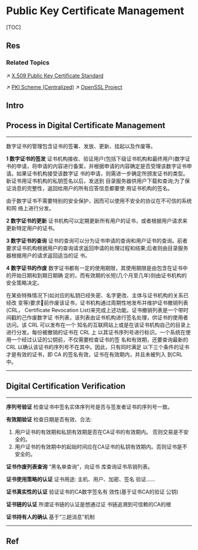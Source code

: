 # Public Key Certificate Management

[TOC]



## Res
### Related Topics
↗ [X.509 Public Key Certificate Standard](../📌%20Key%20Management%20Life%20Circle/🚛%20Key%20Distribution/Asymmetric%20Key%20Distribution%20(AKD)/AKD%20via%20Public%20Key%20Certificates/X.509%20Public%20Key%20Certificate%20Standard/X.509%20Public%20Key%20Certificate%20Standard.md)

↗ [PKI Scheme (Centralized)](../📌%20Key%20Management%20Life%20Circle/🚛%20Key%20Distribution/Asymmetric%20Key%20Distribution%20(AKD)/AKD%20via%20Public%20Key%20Certificates/🏦%20PKI%20Scheme%20(Centralized)/PKI%20Scheme%20(Centralized).md)
↗ [OpenSSL Project](../../../Network%20Security/🏇%20Network%20Security%20Basics%20&%20Protocols/🚉%20Transportation%20Layer%20Security%20Protocols/SSL%20&%20TLS%20Protocol/SSL%20&%20TLS%20Implementations/OpenSSL%20Project/OpenSSL%20Project.md)



## Intro



## Process in Digital Certificate Management

---
数字证书的管理包含证书的签署、发放、更新、挂起以及作废等。  

**1 数字证书的签发** 
证书机构接收、验证用户(包括下级证书机构和最终用户)数字证书的申请，将申请的内容进行备案，并根据申请的内容确定是否受理该数字证书申请。如果证书机构接受该数字证 书的申请，则需进一步确定所颁发证书的类型。新证书用证书机构的私钥签名以后，发送到 目录服务器供用户下载和查询;为了保证消息的完整性，返回给用户的所有应答信息都要使 用证书机构的签名。

由于数字证书不需要特别的安全保护，因而可以使用不安全的协议在不可信的系统和网 络上进行分发。


**2 数字证书的更新** 
证书机构可以定期更新所有用户的证书，或者根据用户请求来更新特定用户的证书。 


**3 数字证书的查询** 
证书的查询可以分为证书申请的查询和用户证书的查询。前者要求证书机构根据用户的查询请求返回申请的处理过程和结果;后者则由目录服务器根据用户的请求返回适当的证 书。


**4 数字证书的作废**
数字证书都有一定的使用期限，其使用期限是由包含在证书中的开始日期和到期日期确 定的，而有效期的长短(几个月至几年)则由证书机构的安全策略决定。

在某些特殊情况下(如对应的私钥已经失密、名字更改、主体与证书机构的关系已经改 变等)要求􏰁前作废该证书，证书机构通过周期性地发布并维护证书撤销列表(CRL， Certificate Revocation List)来完成上述功能。证书撤销列表是一个带时间戳的己作废数字证 书列表，该列表由证书机构进行签名处理，供证书的使用者访问。该 CRL 可以发布在一个 知名的互联网站上或是在该证书机构自己的目录上进行分发。每份被撤销的证书在 CRL 上 以其证书序列号进行标识。一个系统在使用一个经过认证的公钥前，不仅需要检查证书的签 名和有效期，还要查询最新的 CRL 以确认该证书的序列号不在其中。因此，只有同时满足 以下三个条件的证书才是有效的证书，即 CA 的签名有效，证书在有效期内，并且未被列入 到CRL中。

---



## Digital Certification Verification

---
**序列号验证**
检查证书中签名实体序列号是否与签发者证书的序列号一致。

**有效期验证**
检查日期是否有效、合法:
1. 用户证书的有效期和私钥有效期是否在CA证书的有效期内。 否则交易是不安全的。
2. 用户证书的有效期中的起始时间应在CA证书的私钥有效期内。否则证书是不安全的。

**证书作废列表查询**
“黑名单查询”，向证书 库查询证书吊销列表。

**证书使用策略的认证**
证书用途:
主机、用户、加密、签名 验证......

**证书真实性的认证**
验证证书的CA数字签名有 效性(基于证书CA的验证 公钥)

**证书链的认证**
所谓证书链的认证是想通过证 书链追溯到可信赖的CA的根

**证书持有人的确认**
基于“三趟消息”机制

----


## Ref

